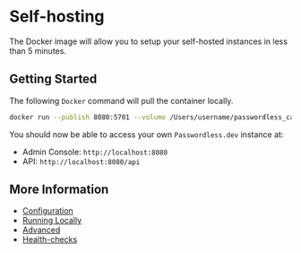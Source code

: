 # Self-hosting

The Docker image will allow you to setup your self-hosted instances in less than 5 minutes.

## Getting Started

The following `Docker` command will pull the container locally.

```bash
docker run --publish 8080:5701 --volume /Users/username/passwordless_cache:/etc/bitwarden_passwordless --env BWP_DOMAIN_API_PORT=8080 bitwarden/passwordless
```

You should now be able to access your own `Passwordless.dev` instance at:

- Admin Console: `http://localhost:8080`
- API: `http://localhost:8080/api`

## More Information

- [Configuration](self-hosting/configuration)
- [Running Locally](self-hosting/running-locally) <Badge text="example" type="warning"/>
- [Advanced](self-hosting/advanced)
- [Health-checks](self-hosting/health-checks)
